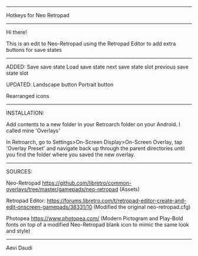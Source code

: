 ____________________________________

Hotkeys for Neo Retropad
____________________________________

Hi there!

This is an edit to Neo-Retropad using the Retropad Editor to add extra buttons for save states

------------------------------------

ADDED:
Save save state
Load save state
next save state slot
previous save state slot

UPDATED:
Landscape button
Portrait button

Rearranged icons

------------------------------------

INSTALLATION:

Add contents to a new folder in your Retroarch folder on your Android. I called mine 'Overlays'

In Retroarch, go to Settings>On-Screen Display>On-Screen Overlay, tap 'Overlay Preset' and navigate back up through the parent directories until you find the folder where you saved the new overlay.

------------------------------------

SOURCES:

Neo-Retropad
https://github.com/libretro/common-overlays/tree/master/gamepads/neo-retropad
(Assets)

Retropad Editor:
https://forums.libretro.com/t/retropad-editor-create-and-edit-onscreen-gamepads/38331/10
(Modified the original neo-retropad.cfg)

Photopea
https://www.photopea.com/
(Modern Pictogram and Play-Bold fonts on top of a modified Neo-Retropad blank icon to mimic the same look and style)

------------------------------------
Aevi Daudi
